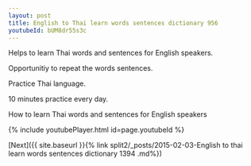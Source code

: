 ```yaml
---
layout: post
title: English to Thai learn words sentences dictionary 956 
youtubeId: bUM8dr55s3c
---
```

 
 
Helps to learn Thai words and sentences for English speakers.

Opportunitiy to repeat the words sentences. 

Practice Thai language. 
 
10 minutes practice every day. 
 
How to learn Thai words and sentences for English speakers 
 
{% include youtubePlayer.html id=page.youtubeId %}
 
 
[Next]({{ site.baseurl }}{% link  split2/_posts/2015-02-03-English to thai learn words sentences dictionary 1394 .md%})
 
